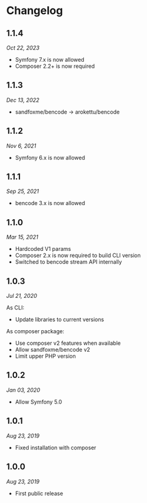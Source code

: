 # Changelog

## 1.1.4

*Oct 22, 2023*

* Symfony 7.x is now allowed
* Composer 2.2+ is now required

## 1.1.3

*Dec 13, 2022*

* sandfoxme/bencode -> arokettu/bencode

## 1.1.2

*Nov 6, 2021*

* Symfony 6.x is now allowed

## 1.1.1

*Sep 25, 2021*

* bencode 3.x is now allowed

## 1.1.0

*Mar 15, 2021*

* Hardcoded V1 params
* Composer 2.x is now required to build CLI version
* Switched to bencode stream API internally

## 1.0.3

*Jul 21, 2020*

As CLI:

* Update libraries to current versions

As composer package:

* Use composer v2 features when available
* Allow sandfoxme/bencode v2
* Limit upper PHP version

## 1.0.2

*Jan 03, 2020*

* Allow Symfony 5.0

## 1.0.1

*Aug 23, 2019*

* Fixed installation with composer

## 1.0.0

*Aug 23, 2019*

* First public release
